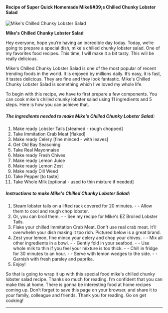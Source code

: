             

#### Recipe of Super Quick Homemade Mike&amp;#39;s Chilled Chunky Lobster Salad

![Mike's Chilled Chunky Lobster Salad](https://img-global.cpcdn.com/recipes/1a8b0a71d4a0c6e1/751x532cq70/mikes-chilled-chunky-lobster-salad-recipe-main-photo.jpg)

**Mike's Chilled Chunky Lobster Salad**

Hey everyone, hope you’re having an incredible day today. Today, we’re going to prepare a special dish, mike's chilled chunky lobster salad. One of my favorites food recipes. This time, I will make it a bit tasty. This will be really delicious.

Mike's Chilled Chunky Lobster Salad is one of the most popular of recent trending foods in the world. It is enjoyed by millions daily. It’s easy, it is fast, it tastes delicious. They are fine and they look fantastic. Mike's Chilled Chunky Lobster Salad is something which I’ve loved my whole life.

To begin with this recipe, we have to first prepare a few components. You can cook mike's chilled chunky lobster salad using 11 ingredients and 5 steps. Here is how you can achieve that.

##### The ingredients needed to make Mike's Chilled Chunky Lobster Salad:

1.  Make ready Lobster Tails \[steamed - rough chopped\]
2.  Take Immitation Crab Meat \[flaked\]
3.  Make ready Celery \[fine minced - with leaves\]
4.  Get Old Bay Seasoning
5.  Take Real Mayonnaise
6.  Make ready Fresh Chives
7.  Make ready Lemon Juice
8.  Make ready Lemon Zest
9.  Make ready Dill Weed
10.  Take Pepper \[to taste\]
11.  Take Whole Milk \[optional - used to thin mixture if needed\]

##### Instructions to make Mike's Chilled Chunky Lobster Salad:

1.  Steam lobster tails on a lifted rack covered for 20 minutes. - - Allow them to cool and rough chop lobster.
2.  Or, you can broil them. - - See my recipe for Mike's EZ Broiled Lobster Tails.
3.  Flake your chilled Immitation Crab Meat. Don't use real crab meat. It'll overwhelm your dish making it too rich. Pictured below is a great brand.
4.  Zest your lemon, fine mince your celery and chop your chives. - - Mix all other ingredients in a bowl. - - Gently fold in your seafood. - - Use whole milk to thin if you feel your mixture is too thick. - - Chill in fridge for 30 minutes to an hour. - - Serve with lemon wedges to the side. - - Garnish with fresh parsley and paprika.
5.  Enjoy!

So that is going to wrap it up with this special food mike's chilled chunky lobster salad recipe. Thanks so much for reading. I’m confident that you can make this at home. There is gonna be interesting food at home recipes coming up. Don’t forget to save this page on your browser, and share it to your family, colleague and friends. Thank you for reading. Go on get cooking!

* * *
